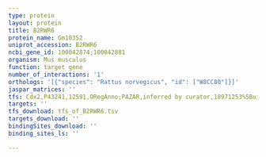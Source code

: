 ```yaml
---
type: protein
layout: protein
title: B2RWR6
protein_name: Gm10352
uniprot_accession: B2RWR6
ncbi_gene_id: 100042874;100042881
organism: Mus musculus
function: target gene
number_of_interactions: '1'
orthologs: '[{"species": "Rattus norvegicus", "id": ["W8CC80"]}]'
jaspar_matrices: ''
tfs: Cdx2,P43241,12591,ORegAnno;PAZAR,inferred by curator,18971253%5Buid%5D+OR+26578589%5Buid%5D,No
targets: ''
tfs_download: tfs_of_B2RWR6.tsv
targets_download: ''
bindingSites_download: ''
binding_sites_ls: ''

---
```

